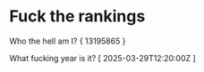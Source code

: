 # Fuck the rankings

Who the hell am I?
{ 13195865 }

What fucking year is it?
[ 2025-03-29T12:20:00Z ]
